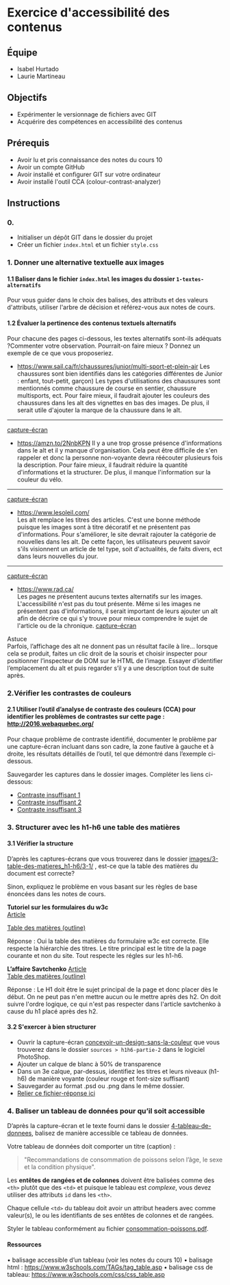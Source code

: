 # Exercice d'accessibilité des contenus

## Équipe
- Isabel Hurtado
- Laurie Martineau

## Objectifs
- Expérimenter le versionnage de fichiers avec GIT
- Acquérire des compétences en accessibilité des contenus

## Prérequis
- Avoir lu et pris connaissance des notes du cours 10
- Avoir un compte GitHub
- Avoir installé et configurer GIT sur votre ordinateur
- Avoir installé l'outil CCA (colour-contrast-analyzer)

## Instructions

### 0. 
- Initialiser un dépôt GIT dans le dossier du projet
- Créer un fichier `index.html` et un fichier `style.css`

### 1.	Donner une alternative textuelle aux images

#### 1.1 Baliser dans le fichier `index.html` les images du dossier `1-textes-alternatifs` 

Pour vous guider dans le choix des balises, des attributs et des valeurs d'attributs, utiliser l'arbre de décision et référez-vous aux notes de cours.

#### 1.2 Évaluer la pertinence des contenus textuels alternatifs

Pour chacune des pages ci-dessous, les textes alternatifs sont-ils adéquats ?Commenter votre observation. Pourrait-on faire mieux ? Donnez un exemple de ce que vous proposeriez.

- https://www.sail.ca/fr/chaussures/junior/multi-sport-et-plein-air 
Les chaussures sont bien identifiés dans les catégories différentes de Junior : enfant, tout-petit, garçon)
Les types d'utilisations des chaussures sont mentionnés comme chaussure de course en sentier, chaussure multisports, ect.
Pour faire mieux, il faudrait ajouter les couleurs des chaussures dans les alt des vignettes en bas des images. De plus, il serait utile d'ajouter la marque de la chaussure dans le alt.
-----
[capture-écran](images/1-textes-alternatifs/1-2/pageSailChaussures_analyseAlt.png)
- https://amzn.to/2NnbKPN 
Il y a une trop grosse présence d'informations dans le alt et il y manque d'organisation. Cela peut être difficile de s'en rappeler et donc la personne non-voyante devra réécouter plusieurs fois la description.
Pour faire mieux, il faudrait réduire la quantité d'informations et la structurer. De plus, il manque l'information sur la couleur du vélo.
-----
[capture-écran](images/1-textes-alternatifs/1-2/pageAmazonVelo_analyseAlt.png)
- https://www.lesoleil.com/  
Les alt remplace les titres des articles. C'est une bonne méthode puisque les images sont à titre décoratif et ne présentent pas d'informations.
Pour s'améliorer, le site devrait rajouter la catégorie de nouvelles dans les alt. De cette façon, les utilisateurs peuvent savoir s'ils visionnent un article de tel type, soit d'actualités, de faits divers, ect dans leurs nouvelles du jour.
-----
[capture-écran](images/1-textes-alternatifs/1-2/pageSoleil_analyseAlt.png)
- https://www.rad.ca/  
Les pages ne présentent aucuns textes alternatifs sur les images. L'accessibilité n'est pas du tout présente.
Même si les images ne présentent pas d'informations, il serait important de leurs ajouter un alt afin de décrire ce qui s'y trouve pour mieux comprendre le sujet de l'article ou de la chronique.
[capture-écran](images/1-textes-alternatifs/1-2/pageRad_analyseAlt.png)

Astuce  
Parfois, l’affichage des alt ne donnent pas un résultat facile à lire… lorsque cela se produit, faites un clic droit de la souris et choisir inspecter pour positionner l’inspecteur de DOM sur le HTML de l’image.
Essayer d’identifier l’emplacement du alt et puis regarder s’il y a une description tout de suite après.

### 2.Vérifier les contrastes de couleurs

#### 2.1	Utiliser l’outil d’analyse de contraste des couleurs (CCA) pour identifier les problèmes de contrastes sur cette page : http://2016.webaquebec.org/

Pour chaque problème de contraste identifié,
documenter le problème par une capture-écran incluant dans son cadre, la zone fautive à gauche et à droite, les résultats détaillés de l’outil, tel que démontré dans l’exemple ci-dessous.

Sauvegarder les captures dans le dossier images. Compléter les liens ci-dessous:
- [Contraste insuffisant 1](images/2-contrastes-couleurs/1contrasteCouleur_SiteWebAQuebec.png)
- [Contraste insuffisant 2](images/2-contrastes-couleurs/2contrasteCouleur_SiteWebAQuebec.png)
- [Contraste insuffisant 3](images/2-contrastes-couleurs/3contrasteCouleur_SiteWebAQuebec.png)

### 3. Structurer avec les h1-h6 une table des matières

#### 3.1 Vérifier la structure

D’après les captures-écrans que vous trouverez dans le dossier [images/3-table-des-matieres_h1-h6/3-1/](images/3-table-des-matieres_h1-h6/3-1) , est-ce que la table des matières du document est correcte?  

Sinon, expliquez le problème en vous basant sur les règles de base énoncées dans les notes de cours. 

__Tutoriel sur les formulaires du w3c__  
[Article](images/3-table-des-matieres_h1-h6/3-1/tuto-form-w3c.pdf)  

[Table des matières (outline)](images/3-table-des-matieres_h1-h6/3-1/tuto-form-w3c-outline.png) 

Réponse : 
Oui la table des matières du formulaire w3c est correcte. Elle respecte la hiérarchie des titres. Le titre principal est le titre de la page courante et non du site. Tout respecte les régles sur les h1-h6.


__L’affaire Savtchenko__ 
[Article](images/3-table-des-matieres_h1-h6/3-1/article-savtchenko.pdf)  
[Table des matières (outline)](images/3-table-des-matieres_h1-h6/3-1/article-savtchenko-outline.png) 
  
Réponse : 
Le H1 doit être le sujet principal de la page et donc placer dès le début. On ne peut pas n'en mettre aucun ou le mettre après des h2. On doit suivre l'ordre logique, ce qui n'est pas respecter dans l'article savtchenko à cause du h1 placé après des h2.

#### 3.2 S'exercer à bien structurer

- Ouvrir la capture-écran [concevoir-un-design-sans-la-couleur](images/3-table-des-matieres_h1-h6/3-2/concevoir-un-design-sans-la-couleur.pdf) que vous trouverez dans le dossier `sources > h1h6-partie-2` dans le logiciel PhotoShop.  
- Ajouter un calque de blanc à 50% de transparence
- Dans un 3e calque, par-dessus, identifiez les titres et leurs niveaux (h1-h6) de manière voyante (couleur rouge et font-size suffisant)
- Sauvegarder au format .psd ou .png dans le même dossier.
- [Relier ce fichier-réponse ici](images/3-table-des-matieres_h1-h6/3-2/concevoir-un-design-sans-la-couleur.png)

### 4. Baliser un tableau de données pour qu’il soit accessible

D’après la capture-écran et le texte fourni dans le dossier [4-tableau-de-donnees](images/4-tableau-de-donnees), balisez de manière accessible ce tableau de données.  
  
Votre tableau de données doit comporter un titre (caption) : 

> "Recommandations de consommation de poissons selon l’âge, le sexe et la condition physique".  


Les __entêtes de rangées et de colonnes__ doivent être balisées comme des `<th>` plutôt que des `<td>` et puisque le tableau est *complexe*, vous devez utiliser des attributs `id` dans les `<th>`. 

Chaque cellule `<td>` du tableau doit avoir un attribut headers avec comme valeur(s), le ou les identifiants de ses entêtes de colonnes et de rangées.

Styler le tableau conformément au fichier [consommation-poissons.pdf](images/4-tableau-de-donnees/consommation-poissons.pdf).

#### Ressources
•	balisage accessible d’un tableau (voir les notes du cours 10)
•	balisage html : https://www.w3schools.com/TAGs/tag_table.asp
•	balisage css de tableau: https://www.w3schools.com/css/css_table.asp





